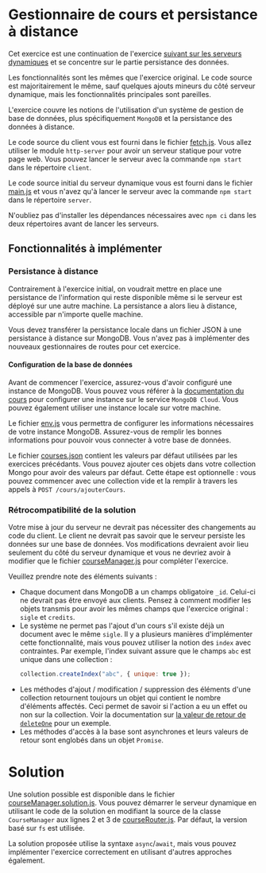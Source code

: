 # Gestionnaire de cours et persistance à distance

Cet exercice est une continuation de l'exercice [suivant sur les serveurs dynamiques](https://github.com/LOG2440/Exercices/tree/master/Server/Class) et se concentre sur le partie persistance des données.

Les fonctionnalités sont les mêmes que l'exercice original. Le code source est majoritairement le même, sauf quelques ajouts mineurs du côté serveur dynamique, mais les fonctionnalités principales sont pareilles.

L'exercice couvre les notions de l'utilisation d'un système de gestion de base de données, plus spécifiquement `MongoDB` et la persistance des données à distance.

Le code source du client vous est fourni dans le fichier [fetch.js](./client/fetch.js). Vous allez utiliser le module `http-server` pour avoir un serveur statique pour votre page web. Vous pouvez lancer le serveur avec la commande `npm start` dans le répertoire `client`.

Le code source initial du serveur dynamique vous est fourni dans le fichier [main.js](./server/src/main.js) et vous n'avez qu'à lancer le serveur avec la commande `npm start` dans le répertoire `server`.

N'oubliez pas d'installer les dépendances nécessaires avec `npm ci` dans les deux répertoires avant de lancer les serveurs.

## Fonctionnalités à implémenter

### Persistance à distance

Contrairement à l'exercice initial, on voudrait mettre en place une persistance de l'information qui reste disponible même si le serveur est déployé sur une autre machine. La persistance a alors lieu à distance, accessible par n'importe quelle machine.

Vous devez transférer la persistance locale dans un fichier JSON à une persistance à distance sur MongoDB. Vous n'avez pas à implémenter des nouveaux gestionnaires de routes pour cet exercice.

#### Configuration de la base de données

Avant de commencer l'exercice, assurez-vous d'avoir configuré une instance de MongoDB. Vous pouvez vous référer à la [documentation du cours](https://github.com/LOG2440/Cours-11-MongoDB/blob/master/README.MD#configuration-dinstances-mongodb-avec-cloud-atlas) pour configurer une instance sur le service `MongoDB Cloud`. Vous pouvez également utiliser une instance locale sur votre machine.

Le fichier [env.js](./server/src/env.js) vous permettra de configurer les informations nécessaires de votre instance MongoDB. Assurez-vous de remplir les bonnes informations pour pouvoir vous connecter à votre base de données.

Le fichier [courses.json](./server/data/courses.json) contient les valeurs par défaut utilisées par les exercices précédants. Vous pouvez ajouter ces objets dans votre collection Mongo pour avoir des valeurs par défaut. Cette étape est optionnelle : vous pouvez commencer avec une collection vide et la remplir à travers les appels à `POST /cours/ajouterCours`.

### Rétrocompatibilité de la solution

Votre mise à jour du serveur ne devrait pas nécessiter des changements au code du client. Le client ne devrait pas savoir que le serveur persiste les données sur une base de données. Vos modifications devraient avoir lieu seulement du côté du serveur dynamique et vous ne devriez avoir à modifier que le fichier [courseManager.js](./server/src/courseManager.js) pour compléter l'exercice.

Veuillez prendre note des éléments suivants :
- Chaque document dans MongoDB a un champs obligatoire `_id`. Celui-ci ne devrait pas être envoyé aux clients. Pensez à comment modifier les objets transmis pour avoir les mêmes champs que l'exercice original : `sigle` et `credits`.
- Le système ne permet pas l'ajout d'un cours s'il existe déjà un document avec le même `sigle`. Il y a plusieurs manières d'implémenter cette fonctionnalité, mais vous pouvez utiliser la notion des `index` avec contraintes. Par exemple, l'index suivant assure que le champs `abc` est unique dans une collection :
   ```js
   collection.createIndex("abc", { unique: true });
   ```
- Les méthodes d'ajout / modification / suppression des éléments d'une collection retournent toujours un objet qui contient le nombre d'éléments affectés. Ceci permet de savoir si l'action a eu un effet ou non sur la collection. Voir la documentation sur [la valeur de retour de `deleteOne`](https://www.mongodb.com/docs/manual/reference/method/db.collection.deleteOne/#definition) pour un exemple. 
- Les méthodes d'accès à la base sont asynchrones et leurs valeurs de retour sont englobés dans un objet `Promise`.

# Solution

Une solution possible est disponible dans le fichier [courseManager.solution.js](./server/src/courseManager.solution.js). Vous pouvez démarrer le serveur dynamique en utilisant le code de la solution en modifiant la source de la classe `CourseManager` aux lignes 2 et 3 de [courseRouter.js](./server/src/courseRouter.js). Par défaut, la version basé sur `fs` est utilisée.

La solution proposée utilise la syntaxe `async`/`await`, mais vous pouvez implémenter l'exercice correctement en utilisant d'autres approches également.